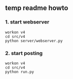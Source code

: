 ## temp readme howto


### 1. start webserver

    workon v4
    cd src/v4
    python server/webserver.py

### 2. start posting

    workon v4
    cd src/v4
    python run.py